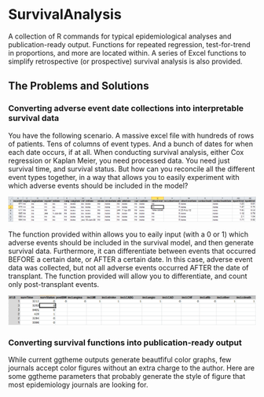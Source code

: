 # SurvivalAnalysis
A collection of R commands for typical epidemiological analyses and publication-ready output. Functions for repeated regression, test-for-trend in proportions, and more are located within. A series of Excel functions to simplify retrospective (or prospective) survival analysis is also provided.

## The Problems and Solutions
### Converting adverse event date collections into interpretable survival data
You have the following scenario. A massive excel file with hundreds of rows of patients. Tens of columns of event types. And a bunch of dates for when each date occurs, if at all. When conducting survival analysis, either Cox regression or Kaplan Meier, you need processed data. You need just survival time, and survival status. But how can you reconcile all the different event types together, in a way that allows you to easily experiment with which adverse events should be included in the model?

<img src="https://github.com/malyalar/SurvivalAnalysis/blob/master/excelFunctions/Excel%20screenshot.png">

The function provided within allows you to eaily input (with a 0 or 1) which adverse events should be included in the survival model, and then generate survival data. Furthermore, it can differentiate between events that occurred BEFORE a certain date, or AFTER a certain date. In this case, adverse event data was collected, but not all adverse events occurred AFTER the date of transplant. The function provided will allow you to differentiate, and count only post-transplant events. 

<img src="https://github.com/malyalar/SurvivalAnalysis/blob/master/excelFunctions/Solution%20screenshot.png">


### Converting survival functions into publication-ready output
While current ggtheme outputs generate beautfiful color graphs, few journals accept color figures without an extra charge to the author. Here are some ggtheme parameters that probably generate the style of figure that most epidemiology journals are looking for.

